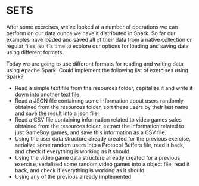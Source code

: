 # SETS

After some exercises, we've looked at a number of operations we can perform on our data ounce we have it distributed in Spark. So far our examples have loaded and saved all of their data from a native collection or regular files, so it's time to explore our options for loading and saving data using different formats.

Today we are going to use different formats for reading and writing data using Apache Spark. Could implement the following list of exercises using Spark?

* Read a simple text file from the resources folder, capitalize it and write it down into another text file.
* Read a JSON file containing some information about users randomly obtained from the resources folder, sort these users by their last name and save the result into a json file.
* Read a CSV file containing information related to video games sales obtained from the resources folder, extract the information related to just GameBoy games, and save this information as a CSV file.
* Using the user data structure already created for the previous exercise, serialize some random users into a Protocol Buffers file, read it back, and check if everything is working as it should.
* Using the video game data structure already created for a previous exercise, serialized some random video games into a object file, read it back, and check if everything is working as it should.
* Using any of the previous already implemented